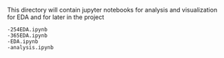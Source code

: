 This directory will contain jupyter notebooks for analysis and visualization for EDA and for later in the project

	-254EDA.ipynb
	-365EDA.ipynb
	-EDA.ipynb
    -analysis.ipynb



